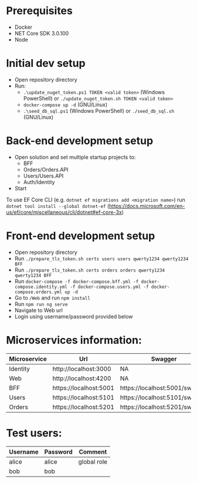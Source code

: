 # Prerequisites
* Docker
* NET Core SDK 3.0.100
* Node

# Initial dev setup
* Open repository directory
* Run:
  * `.\update_nuget_token.ps1 TOKEN <valid token>` (Windows PowerShell) or `./update_nuget_token.sh TOKEN <valid token>`
  * `docker-compose up -d` (GNU/Linux)
  * `.\seed_db_sql.ps1` (Windows PowerShell) or `./seed_db_sql.sh` (GNU/Linux)

# Back-end development setup
* Open solution and set multiple startup projects to:
  * BFF
  * Orders/Orders.API
  * Users/Users.API
  * Auth/Identity
* Start

To use EF Core CLI (e.g. `dotnet ef migrations add <migration name>`) run `dotnet tool install --global dotnet-ef` (https://docs.microsoft.com/en-us/ef/core/miscellaneous/cli/dotnet#ef-core-3x)

# Front-end development setup
* Open repository directory
* Run `./prepare_tls_token.sh certs users users qwerty1234 qwerty1234 BFF`
* Run `./prepare_tls_token.sh certs orders orders qwerty1234 qwerty1234 BFF`
* Run `docker-compose -f docker-compose.bff.yml -f docker-compose.identity.yml -f docker-compose.users.yml -f docker-compose.orders.yml up -d`
* Go to `/Web` and run `npm install`
* Run `npm run ng serve`
* Navigate to Web url
* Login using username/password provided below

# Microservices information:
Microservice | Url | Swagger
--- | --- | ---
Identity | http://localhost:3000 | NA
Web | http://localhost:4200 | NA
BFF | https://localhost:5001 | https://localhost:5001/swagger
Users | https://localhost:5101 | https://localhost:5101/swagger
Orders | https://localhost:5201 | https://localhost:5201/swagger

# Test users:
Username | Password | Comment
--- | --- | ---
alice | alice | global role
bob | bob | 
